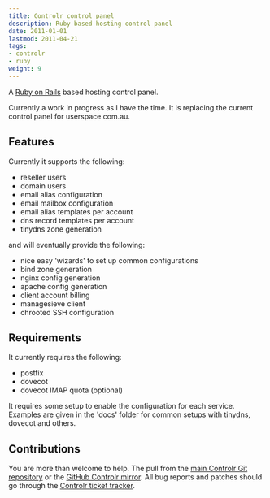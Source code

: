 ```yaml
---
title: Controlr control panel
description: Ruby based hosting control panel
date: 2011-01-01
lastmod: 2011-04-21
tags:
- controlr
- ruby
weight: 9
---
```


A [Ruby on Rails](http://rubyonrails.org) based hosting control panel.

Currently a work in progress as I have the time. It is replacing the current
control panel for userspace.com.au.

## Features

Currently it supports the following:

- reseller users
- domain users
- email alias configuration
- email mailbox configuration
- email alias templates per account
- dns record templates per account
- tinydns zone generation

and will eventually provide the following:

- nice easy 'wizards' to set up common configurations
- bind zone generation
- nginx config generation
- apache config generation
- client account billing
- managesieve client
- chrooted SSH configuration

## Requirements

It currently requires the following:

- postfix
- dovecot
- dovecot IMAP quota (optional)

It requires some setup to enable the configuration for each service. Examples
are given in the 'docs' folder for common setups with tinydns, dovecot and others.

## Contributions

You are more than welcome to help. The pull from the [main Controlr Git
repository](http://git.userspace.com.au/controlr) or the [GitHub Controlr
mirror](http://github.com/felix/controlr). All bug reports and patches should go
through the [Controlr ticket
tracker](http://support.userspace.com.au/projects/controlr).
